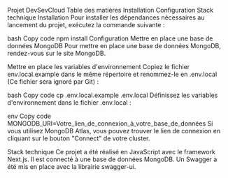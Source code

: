 Projet DevSevCloud
Table des matières
Installation
Configuration
Stack technique
Installation
Pour installer les dépendances nécessaires au lancement du projet, exécutez la commande suivante :

bash
Copy code
npm install
Configuration
Mettre en place une base de données MongoDB
Pour mettre en place une base de données MongoDB, rendez-vous sur le site MongoDB.

Mettre en place les variables d'environnement
Copiez le fichier env.local.example dans le même répertoire et renommez-le en .env.local (Ce fichier sera ignoré par Git) :

bash
Copy code
cp .env.local.example .env.local
Définissez les variables d'environnement dans le fichier .env.local :

env
Copy code
MONGODB_URI=Votre_lien_de_connexion_à_votre_base_de_données
Si vous utilisez MongoDB Atlas, vous pouvez trouver le lien de connexion en cliquant sur le bouton "Connect" de votre cluster.

Stack technique
Ce projet a été réalisé en JavaScript avec le framework Next.js. Il est connecté à une base de données MongoDB. Un Swagger a été mis en place avec la librairie swagger-ui.
